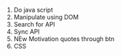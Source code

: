 1) Do java script
2) Manipulate using DOM
3) Search for API
4) Sync API
5) NEw Motivation quotes through btn
6) CSS